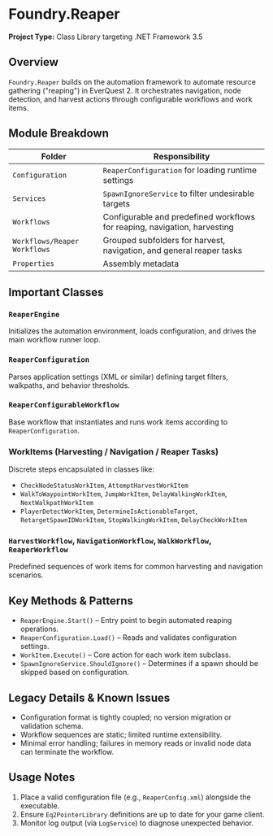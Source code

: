  # Foundry.Reaper

 **Project Type:** Class Library targeting .NET Framework 3.5

 ## Overview

 `Foundry.Reaper` builds on the automation framework to automate resource gathering ("reaping") in EverQuest 2. It orchestrates navigation, node detection, and harvest actions through configurable workflows and work items.

 ## Module Breakdown

 | Folder                          | Responsibility                                      |
 | ------------------------------- | --------------------------------------------------- |
 | `Configuration`                 | `ReaperConfiguration` for loading runtime settings   |
 | `Services`                      | `SpawnIgnoreService` to filter undesirable targets   |
 | `Workflows`                     | Configurable and predefined workflows for reaping, navigation, harvesting |
 | `Workflows/Reaper Workflows`    | Grouped subfolders for harvest, navigation, and general reaper tasks |
 | `Properties`                    | Assembly metadata                                   |

 ## Important Classes

 ### `ReaperEngine`
 Initializes the automation environment, loads configuration, and drives the main workflow runner loop.

 ### `ReaperConfiguration`
 Parses application settings (XML or similar) defining target filters, walkpaths, and behavior thresholds.

 ### `ReaperConfigurableWorkflow`
 Base workflow that instantiates and runs work items according to `ReaperConfiguration`.

 ### WorkItems (Harvesting / Navigation / Reaper Tasks)
 Discrete steps encapsulated in classes like:
 - `CheckNodeStatusWorkItem`, `AttemptHarvestWorkItem`
 - `WalkToWaypointWorkItem`, `JumpWorkItem`, `DelayWalkingWorkItem`, `NextWalkpathWorkItem`
 - `PlayerDetectWorkItem`, `DetermineIsActionableTarget`, `RetargetSpawnIDWorkItem`, `StopWalkingWorkItem`, `DelayCheckWorkItem`

 ### `HarvestWorkflow`, `NavigationWorkflow`, `WalkWorkflow`, `ReaperWorkflow`
 Predefined sequences of work items for common harvesting and navigation scenarios.

 ## Key Methods & Patterns

 - `ReaperEngine.Start()` – Entry point to begin automated reaping operations.
 - `ReaperConfiguration.Load()` – Reads and validates configuration settings.
 - `WorkItem.Execute()` – Core action for each work item subclass.
 - `SpawnIgnoreService.ShouldIgnore()` – Determines if a spawn should be skipped based on configuration.

 ## Legacy Details & Known Issues

 - Configuration format is tightly coupled; no version migration or validation schema.
 - Workflow sequences are static; limited runtime extensibility.
 - Minimal error handling; failures in memory reads or invalid node data can terminate the workflow.

 ## Usage Notes

 1. Place a valid configuration file (e.g., `ReaperConfig.xml`) alongside the executable.
 2. Ensure `Eq2PointerLibrary` definitions are up to date for your game client.
 3. Monitor log output (via `LogService`) to diagnose unexpected behavior.